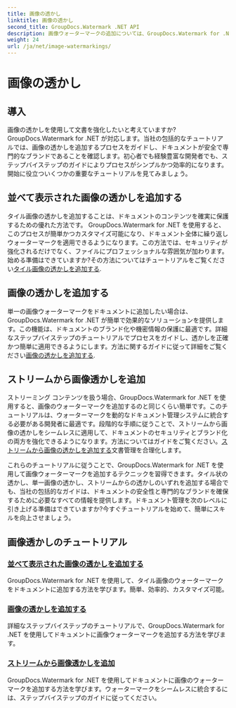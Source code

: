 ```yaml
---
title: 画像の透かし
linktitle: 画像の透かし
second_title: GroupDocs.Watermark .NET API
description: 画像ウォーターマークの追加については、GroupDocs.Watermark for .NET チュートリアルを参照してください。ドキュメントのセキュリティとブランド化を強化するための段階的な方法を学びます。
weight: 24
url: /ja/net/image-watermarkings/
---
```


# 画像の透かし

## 導入

画像の透かしを使用して文書を強化したいと考えていますか? GroupDocs.Watermark for .NET が対応します。当社の包括的なチュートリアルでは、画像の透かしを追加するプロセスをガイドし、ドキュメントが安全で専門的なブランドであることを確認します。初心者でも経験豊富な開発者でも、ステップバイステップのガイドによりプロセスがシンプルかつ効率的になります。開始に役立ついくつかの重要なチュートリアルを見てみましょう。

## 並べて表示された画像の透かしを追加する
タイル画像の透かしを追加することは、ドキュメントのコンテンツを確実に保護するための優れた方法です。 GroupDocs.Watermark for .NET を使用すると、このプロセスが簡単かつカスタマイズ可能になり、ドキュメント全体に繰り返しウォーターマークを適用できるようになります。この方法では、セキュリティが強化されるだけでなく、ファイルにプロフェッショナルな雰囲気が加わります。始める準備はできていますか?その方法についてはチュートリアルをご覧ください[タイル画像の透かしを追加する](./add-tiled-image-watermark/).

## 画像の透かしを追加する
単一の画像ウォーターマークをドキュメントに追加したい場合は、GroupDocs.Watermark for .NET が簡単で効果的なソリューションを提供します。この機能は、ドキュメントのブランド化や機密情報の保護に最適です。詳細なステップバイステップのチュートリアルでプロセスをガイドし、透かしを正確かつ簡単に適用できるようにします。方法に関するガイドに従って詳細をご覧ください[画像の透かしを追加する](./add-image-watermark/).

## ストリームから画像透かしを追加
ストリーミング コンテンツを扱う場合、GroupDocs.Watermark for .NET を使用すると、画像のウォーターマークを追加するのと同じくらい簡単です。このチュートリアルは、ウォーターマークを動的なドキュメント管理システムに統合する必要がある開発者に最適です。段階的な手順に従うことで、ストリームから画像の透かしをシームレスに適用して、ドキュメントのセキュリティとブランド化の両方を強化できるようになります。方法についてはガイドをご覧ください。[ストリームから画像の透かしを追加する](./add-image-watermark-from-stream/)文書管理を合理化します。

これらのチュートリアルに従うことで、GroupDocs.Watermark for .NET を使用して画像ウォーターマークを追加するテクニックを習得できます。タイル状の透かし、単一画像の透かし、ストリームからの透かしのいずれを追加する場合でも、当社の包括的なガイドは、ドキュメントの安全性と専門的なブランドを確保するために必要なすべての情報を提供します。ドキュメント管理を次のレベルに引き上げる準備はできていますか?今すぐチュートリアルを始めて、簡単にスキルを向上させましょう。

## 画像透かしのチュートリアル
### [並べて表示された画像の透かしを追加する](./add-tiled-image-watermark/)
GroupDocs.Watermark for .NET を使用して、タイル画像のウォーターマークをドキュメントに追加する方法を学びます。簡単、効率的、カスタマイズ可能。
### [画像の透かしを追加する](./add-image-watermark/)
詳細なステップバイステップのチュートリアルで、GroupDocs.Watermark for .NET を使用してドキュメントに画像ウォーターマークを追加する方法を学びます。
### [ストリームから画像透かしを追加](./add-image-watermark-from-stream/)
GroupDocs.Watermark for .NET を使用してドキュメントに画像のウォーターマークを追加する方法を学びます。ウォーターマークをシームレスに統合するには、ステップバイステップのガイドに従ってください。